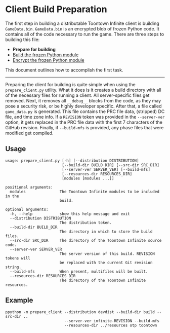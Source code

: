 Client Build Preparation
========================
The first step in building a distributable Toontown Infinite client is building ```GameData.bin```. ```GameData.bin``` is an encrypted blob of frozen Python code. It contains all of the code necessary to run the game. There are three steps to building this file:

* **Prepare for building**
* [Build the frozen Python module](build-client.md)
* [Encrypt the frozen Python module](encrypt-client.md)

This document outlines how to accomplish the first task.

- - -

Preparing the client for building is quite simple when using the ```prepare_client.py``` utility. What it does is it creates a build directory with all of the necessary files for running a client. All server-specific files get removed. Next, it removes all ```__debug__``` blocks from the code, as they may pose a security risk, or be highly developer specific. After that, a file called ```game_data.py``` is generated. This file contains the PRC file data, (stripped) DC file, and time zone info. If a ```REVISION``` token was provided in the ```--server-ver``` option, it gets replaced in the PRC file data with the first 7 characters of the GitHub revision. Finally, if ```--build-mfs``` is provided, any phase files that were modified get compiled.

## Usage ##

    usage: prepare_client.py [-h] [--distribution DISTRIBUTION]
                             [--build-dir BUILD_DIR] [--src-dir SRC_DIR]
                             [--server-ver SERVER_VER] [--build-mfs]
                             [--resources-dir RESOURCES_DIR]
                             [modules [modules ...]]
    
    positional arguments:
      modules               The Toontown Infinite modules to be included in the
                            build.
    
    optional arguments:
      -h, --help            show this help message and exit
      --distribution DISTRIBUTION
                            The distribution token.
      --build-dir BUILD_DIR
                            The directory in which to store the build files.
      --src-dir SRC_DIR     The directory of the Toontown Infinite source code.
      --server-ver SERVER_VER
                            The server version of this build. REVISION tokens will
                            be replaced with the current Git revision string.
      --build-mfs           When present, multifiles will be built.
      --resources-dir RESOURCES_DIR
                            The directory of the Toontown Infinite resources.

## Example ##

    ppython -m prepare_client --distribution devdist --build-dir build --src-dir ..
                              --server-ver infinite-REVISION --build-mfs
                              --resources-dir ../resources otp toontown
